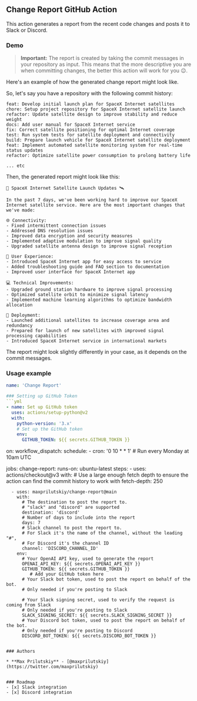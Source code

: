 Change Report GitHub Action
---

This action generates a report from the recent code changes and posts it to Slack or Discord.

### Demo
> **Important:** The report is created by taking the commit messages in your repository as input. This means that the more descriptive you are when committing changes, the better this action will work for you 😉. 

Here's an example of how the generated change report might look like. 

So, let's say you have a repository with the following commit history:

```
feat: Develop initial launch plan for SpaceX Internet satellites
chore: Setup project repository for SpaceX Internet satellite launch
refactor: Update satellite design to improve stability and reduce weight
docs: Add user manual for SpaceX Internet service
fix: Correct satellite positioning for optimal Internet coverage
test: Run system tests for satellite deployment and connectivity
build: Prepare launch vehicle for SpaceX Internet satellite deployment
feat: Implement automated satellite monitoring system for real-time status updates
refactor: Optimize satellite power consumption to prolong battery life

... etc
``` 

Then, the generated report might look like this:

```
🚀 SpaceX Internet Satellite Launch Updates 🛰️

In the past 7 days, we've been working hard to improve our SpaceX Internet satellite service. Here are the most important changes that we've made:

🌐 Connectivity:
- Fixed intermittent connection issues
- Addressed DNS resolution issues
- Improved data encryption and security measures
- Implemented adaptive modulation to improve signal quality
- Upgraded satellite antenna design to improve signal reception

📱 User Experience:
- Introduced SpaceX Internet app for easy access to service
- Added troubleshooting guide and FAQ section to documentation
- Improved user interface for SpaceX Internet app

💻 Technical Improvements:
- Upgraded ground station hardware to improve signal processing
- Optimized satellite orbit to minimize signal latency
- Implemented machine learning algorithms to optimize bandwidth allocation

🚀 Deployment:
- Launched additional satellites to increase coverage area and redundancy 
- Prepared for launch of new satellites with improved signal processing capabilities 
- Introduced SpaceX Internet service in international markets 
```


The report might look slightly differently in your case, as it depends on the commit messages.

### Usage example

```yml
name: 'Change Report'

### Setting up GitHub Token
```yml
- name: Set up GitHub token
  uses: actions/setup-python@v2
  with:
    python-version: '3.x'
    # Set up the GitHub token
    env:
      GITHUB_TOKEN: ${{ secrets.GITHUB_TOKEN }}
```
on:
  workflow_dispatch:
  schedule:
    - cron: '0 10 * * 1' # Run every Monday at 10am UTC

jobs:
  change-report:
    runs-on: ubuntu-latest
    steps:
      - uses: actions/checkout@v3
        with:
          # Use a large enough fetch depth to ensure the action can find the commit history to work with
          fetch-depth: 250

      - uses: maxprilutskiy/change-report@main
        with:
          # The destination to post the report to. 
          # "slack" and "discord" are supported
          destination: 'discord'
          # Number of days to include into the report
          days: 7
          # Slack channel to post the report to. 
          # For Slack it's the name of the channel, without the leading "#",
          # For Discord it's the channel ID
          channel: 'DISCORD_CHANNEL_ID'
        env:
          # Your OpenAI API key, used to generate the report
          OPENAI_API_KEY: ${{ secrets.OPENAI_API_KEY }}
          GITHUB_TOKEN: ${{ secrets.GITHUB_TOKEN }}
             # Add your GitHub token here 
          # Your Slack bot token, used to post the report on behalf of the bot.
          # Only needed if you're posting to Slack
           
          # Your Slack signing secret, used to verify the request is coming from Slack
          # Only needed if you're posting to Slack
          SLACK_SIGNING_SECRET: ${{ secrets.SLACK_SIGNING_SECRET }}
          # Your Discord bot token, used to post the report on behalf of the bot.
          # Only needed if you're posting to Discord
          DISCORD_BOT_TOKEN: ${{ secrets.DISCORD_BOT_TOKEN }}
```

### Authors

* **Max Prilutskiy** - [@maxprilutskiy](https://twitter.com/maxprilutskiy)


### Roadmap
- [x] Slack integration
- [x] Discord integration
